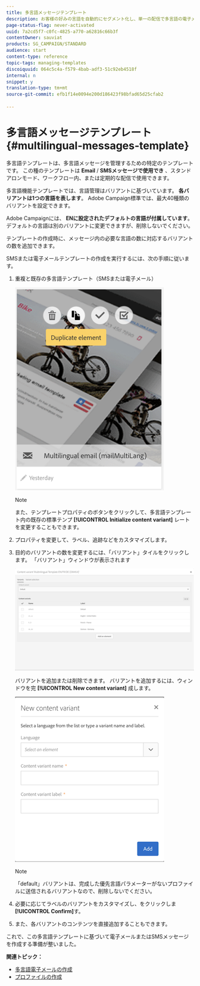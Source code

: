 ```yaml
---
title: 多言語メッセージテンプレート
description: お客様の好みの言語を自動的にセグメント化し、単一の配信で多言語の電子メール/SMS配信を定義し、実行する方法を説明します。 言語や個々のレベルまで、各配信のパフォーマンスをレポートします。
page-status-flag: never-activated
uuid: 7a2cd5f7-c0fc-4825-a770-a62816c66b3f
contentOwner: sauviat
products: SG_CAMPAIGN/STANDARD
audience: start
content-type: reference
topic-tags: managing-templates
discoiquuid: 064c5c4a-f579-4bab-adf3-51c92eb4518f
internal: n
snippet: y
translation-type: tm+mt
source-git-commit: efb1f14e0094e200d186423f98bfad65d25cfab2

---
```



# 多言語メッセージテンプレート {#multilingual-messages-template}

多言語テンプレートは、多言語メッセージを管理するための特定のテンプレートです。 この種のテンプレートは **Email** / **SMSメッセージで使用でき** 、スタンドアロンモード、ワークフロー内、または定期的な配信で使用できます。

多言語機能テンプレートでは、言語管理はバリアントに基づいています。 **各バリアントは1つの言語を表します**。 Adobe Campaign標準では、最大40種類のバリアントを設定できます。

Adobe Campaignには、 **ENに設定されたデフォルトの言語が付属しています**。 デフォルトの言語は別のバリアントに変更できますが、削除しないでください。

テンプレートの作成時に、メッセージ内の必要な言語の数に対応するバリアントの数を追加できます。

SMSまたは電子メールテンプレートの作成を実行するには、次の手順に従います。

1. 重複と既存の多言語テンプレート（SMSまたは電子メール）

   ![](assets/multi_template_duplicate.png)

   >[!NOTE]
   >
   >また、テンプレートプロパティのボタンをクリックして、多言語テンプレート内の既存の標準テンプ **[!UICONTROL Initialize content variant]** レートを変更することもできます。

1. プロパティを変更して、ラベル、追跡などをカスタマイズします。
1. 目的のバリアントの数を変更するには、「バリアント」タイルをクリックします。 「バリアント」ウィンドウが表示されます

   ![](assets/multi_template_variants.png)

   バリアントを追加または削除できます。 バリアントを追加するには、ウィンドウを完 **[!UICONTROL New content variant]** 成します。

   ![](assets/multi_template_newvariant.png)

   >[!NOTE]
   >
   >「default」バリアントは、完成した優先言語パラメーターがないプロファイルに送信されるバリアントなので、削除しないでください。

1. 必要に応じてラベルのバリアントをカスタマイズし、をクリックしま **[!UICONTROL Confirm]**&#x200B;す。
1. また、各バリアントのコンテンツを直接追加することもできます。

これで、この多言語テンプレートに基づいて電子メールまたはSMSメッセージを作成する準備が整いました。

**関連トピック：**

* [多言語電子メールの作成](../../channels/using/creating-a-multilingual-email.md)
* [プロファイルの作成](../../audiences/using/creating-profiles.md)
